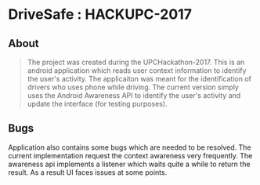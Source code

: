 # DriveSafe : HACKUPC-2017


## About
> The project was created during the UPCHackathon-2017. This is an android application which reads user context information to identify the user's activity. The applicaiton was meant for the identification of drivers who uses phone while driving. The current version simply uses the Android Awareness API to identify the user's activity and update the interface (for testing purposes). 

## Bugs
Application also contains some bugs which are needed to be resolved. The current implementation request the context awareness very frequently. The awareness api implements a listener which waits quite a while to return the result. As a result UI faces issues at some points.
